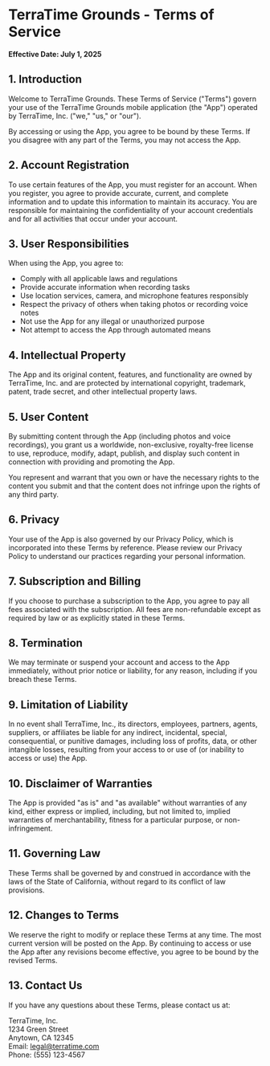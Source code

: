 # TerraTime Grounds - Terms of Service

**Effective Date: July 1, 2025**

## 1. Introduction

Welcome to TerraTime Grounds. These Terms of Service ("Terms") govern your use of the TerraTime Grounds mobile application (the "App") operated by TerraTime, Inc. ("we," "us," or "our").

By accessing or using the App, you agree to be bound by these Terms. If you disagree with any part of the Terms, you may not access the App.

## 2. Account Registration

To use certain features of the App, you must register for an account. When you register, you agree to provide accurate, current, and complete information and to update this information to maintain its accuracy. You are responsible for maintaining the confidentiality of your account credentials and for all activities that occur under your account.

## 3. User Responsibilities

When using the App, you agree to:

- Comply with all applicable laws and regulations
- Provide accurate information when recording tasks
- Use location services, camera, and microphone features responsibly
- Respect the privacy of others when taking photos or recording voice notes
- Not use the App for any illegal or unauthorized purpose
- Not attempt to access the App through automated means

## 4. Intellectual Property

The App and its original content, features, and functionality are owned by TerraTime, Inc. and are protected by international copyright, trademark, patent, trade secret, and other intellectual property laws.

## 5. User Content

By submitting content through the App (including photos and voice recordings), you grant us a worldwide, non-exclusive, royalty-free license to use, reproduce, modify, adapt, publish, and display such content in connection with providing and promoting the App.

You represent and warrant that you own or have the necessary rights to the content you submit and that the content does not infringe upon the rights of any third party.

## 6. Privacy

Your use of the App is also governed by our Privacy Policy, which is incorporated into these Terms by reference. Please review our Privacy Policy to understand our practices regarding your personal information.

## 7. Subscription and Billing

If you choose to purchase a subscription to the App, you agree to pay all fees associated with the subscription. All fees are non-refundable except as required by law or as explicitly stated in these Terms.

## 8. Termination

We may terminate or suspend your account and access to the App immediately, without prior notice or liability, for any reason, including if you breach these Terms.

## 9. Limitation of Liability

In no event shall TerraTime, Inc., its directors, employees, partners, agents, suppliers, or affiliates be liable for any indirect, incidental, special, consequential, or punitive damages, including loss of profits, data, or other intangible losses, resulting from your access to or use of (or inability to access or use) the App.

## 10. Disclaimer of Warranties

The App is provided "as is" and "as available" without warranties of any kind, either express or implied, including, but not limited to, implied warranties of merchantability, fitness for a particular purpose, or non-infringement.

## 11. Governing Law

These Terms shall be governed by and construed in accordance with the laws of the State of California, without regard to its conflict of law provisions.

## 12. Changes to Terms

We reserve the right to modify or replace these Terms at any time. The most current version will be posted on the App. By continuing to access or use the App after any revisions become effective, you agree to be bound by the revised Terms.

## 13. Contact Us

If you have any questions about these Terms, please contact us at:

TerraTime, Inc.  
1234 Green Street  
Anytown, CA 12345  
Email: legal@terratime.com  
Phone: (555) 123-4567